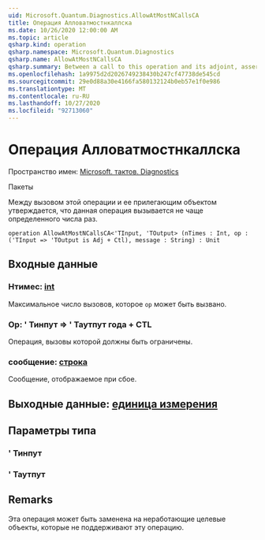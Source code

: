 ```yaml
---
uid: Microsoft.Quantum.Diagnostics.AllowAtMostNCallsCA
title: Операция Алловатмостнкаллска
ms.date: 10/26/2020 12:00:00 AM
ms.topic: article
qsharp.kind: operation
qsharp.namespace: Microsoft.Quantum.Diagnostics
qsharp.name: AllowAtMostNCallsCA
qsharp.summary: Between a call to this operation and its adjoint, asserts that a given operation is called at most a certain number of times.
ms.openlocfilehash: 1a9975d2d2026749238430b247cf47738de545cd
ms.sourcegitcommit: 29e0d88a30e4166fa580132124b0eb57e1f0e986
ms.translationtype: MT
ms.contentlocale: ru-RU
ms.lasthandoff: 10/27/2020
ms.locfileid: "92713060"
---
```

# <a name="allowatmostncallsca-operation"></a>Операция Алловатмостнкаллска

Пространство имен: [Microsoft. тактов. Diagnostics](xref:Microsoft.Quantum.Diagnostics)

Пакеты [](https://nuget.org/packages/)


Между вызовом этой операции и ее прилегающим объектом утверждается, что данная операция вызывается не чаще определенного числа раз.

```qsharp
operation AllowAtMostNCallsCA<'TInput, 'TOutput> (nTimes : Int, op : ('TInput => 'TOutput is Adj + Ctl), message : String) : Unit
```


## <a name="input"></a>Входные данные

### <a name="ntimes--int"></a>Нтимес: [int](xref:microsoft.quantum.lang-ref.int)

Максимальное число вызовов, которое `op` может быть вызвано.


### <a name="op--tinput--toutput-adj--ctl"></a>Op: ' Тинпут => ' Таутпут года + CTL

Операция, вызовы которой должны быть ограничены.


### <a name="message--string"></a>сообщение: [строка](xref:microsoft.quantum.lang-ref.string)

Сообщение, отображаемое при сбое.



## <a name="output--unit"></a>Выходные данные: [единица измерения](xref:microsoft.quantum.lang-ref.unit)



## <a name="type-parameters"></a>Параметры типа

### <a name="tinput"></a>' Тинпут


### <a name="toutput"></a>' Таутпут



## <a name="remarks"></a>Remarks

Эта операция может быть заменена на неработающие целевые объекты, которые не поддерживают эту операцию.